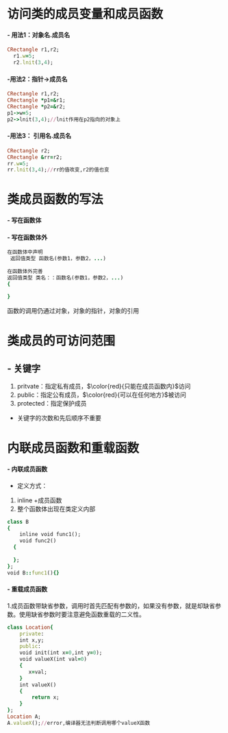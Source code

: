 # 访问类的成员变量和成员函数
#### - 用法1：对象名.成员名
  
```ruby
CRectangle r1,r2;
  r1.w=5;
  r2.lnit(3,4);
```

#### -用法2：指针->成员名

```ruby
CRectangle r1,r2;
CRectangle *p1=&r1;
CRectangle *p2=&r2;
p1->w=5;
p2->lnit(3,4);//lnit作用在p2指向的对象上
```
#### -用法3： 引用名.成员名

```ruby
CRectangle r2;
CRectangle &rr=r2;
rr.w=5;
rr.lnit(3,4);//rr的值改变,r2的值也变
```
# 类成员函数的写法
#### - 写在函数体
#### - 写在函数体外
 
```ruby
在函数体中声明
 返回值类型 函数名(参数1，参数2，...)
    
在函数体外完善
返回值类型 类名：：函数名(参数1，参数2，...)
{
    
}
```
函数的调用仍通过对象，对象的指针，对象的引用
# 类成员的可访问范围
 ## - 关键字
1.  pritvate：指定私有成员，$\color{red}{只能在成员函数内}$访问
2.  public：指定公有成员，$\color{red}{可以在任何地方}$被访问
3.  protected：指定保护成员
- 关键字的次数和先后顺序不重要
# 内联成员函数和重载函数
#### - 内联成员函数
- 定义方式：
1. inline +成员函数
2. 整个函数体出现在类定义内部

```ruby
class B
{
    inline void func1();
    void func2()
  {
    
  };
};
void B::func1(){}
```
#### - 重载成员函数
1.成员函数带缺省参数，调用时首先匹配有参数的，如果没有参数，就是却缺省参数。使用缺省参数时要注意避免函数重载的二义性。 

```ruby
class Location{
    private:
    int x,y;
    public:
    void init(int x=0,int y=0);
    void valueX(int val=0)
    {
       x=val; 
    }
    int valueX()
    {
        return x;
    }
};
Location A;
A.valueX();//error,编译器无法判断调用哪个valueX函数
```
